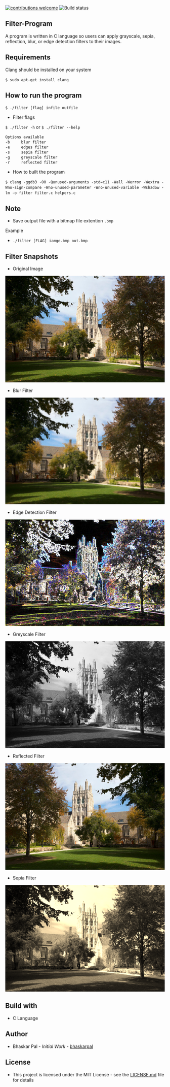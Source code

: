 [![contributions welcome](https://img.shields.io/badge/contributions-welcome-brightgreen.svg?style=flat)](https://github.com/onyx-storm)
![Build status](https://ci.appveyor.com/api/projects/status/pjxh5g91jpbh7t84?svg=true)


## Filter-Program
A program is written in C language so users can apply grayscale, sepia, reflection, blur, or edge detection filters to their images.

## Requirements
Clang should be installed on your system

`$ sudo apt-get install clang`

## How to run the program

`$ ./filter [flag] infile outfile`


* Filter flags

`$ ./filter -h` or `$ ./filter --help`
```
Options available
-b     blur filter
-e     edges filter
-s     sepia filter
-g     greyscale filter
-r     reflected filter
```
* How to built the program 

`$ clang -ggdb3 -O0 -Qunused-arguments -std=c11 -Wall -Werror -Wextra -Wno-sign-compare -Wno-unused-parameter -Wno-unused-variable -Wshadow -lm -o filter filter.c helpers.c`

## Note

* Save output file with a bitmap file extention `.bmp`

Example
* `./filter [FLAG] iamge.bmp out.bmp`

## Filter Snapshots
* Original Image

![Original](original.bmp)

* Blur Filter

![blur_filter](blur_filter.bmp)

* Edge Detection Filter

![edge_filter](edge_filter.bmp)

* Greyscale Filter

![greyscale_filter](greyscale_filter.bmp)

* Reflected Filter

![reflected_filter](reflected_filter.bmp)

* Sepia Filter

![sepia_filter](sepia_filter.bmp)

## Build with
* C Language

## Author
* Bhaskar Pal - *Initial Work* - [bhaskarpal](https://github.com/onyx-storm) 

## License
* This project is licensed under the MIT License - see the [LICENSE.md](LICENSE) file for details
